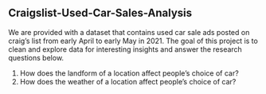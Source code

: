 ## Craigslist-Used-Car-Sales-Analysis
We are provided with a dataset that contains used car sale ads posted on craig’s list from early April to
early May in 2021. The goal of this project is to clean and explore data for interesting insights and answer the research questions below.

1. How does the landform of a location affect people’s choice of car? 
2. How does the weather of a location affect people’s choice of car? 

